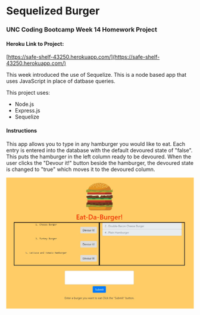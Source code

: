 # Sequelized Burger

### UNC Coding Bootcamp Week 14 Homework Project

#### Heroku Link to Project:
[https://safe-shelf-43250.herokuapp.com/](https://safe-shelf-43250.herokuapp.com/)

This week introduced the use of Sequelize. This is a node based app that uses JavaScript in place of datbase queries.

This project uses:

* Node.js
* Express.js
* Sequelize



#### Instructions

This app allows you to type in any hamburger you would like to eat.  Each entry is entered into the database with the default devoured state of "false".  This puts the hamburger in the left column ready to be devoured. When the user clicks the "Devour it!" button beside the hamburger, the devoured state is changed to "true" which moves it to the devoured column.


![screenshot](/public/assets/images/screenshot.jpg)